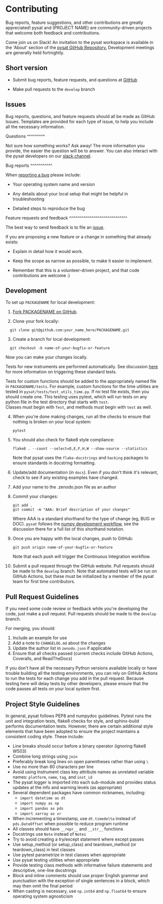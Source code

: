 Contributing
============

Bug reports, feature suggestions, and other contributions are greatly
appreciated!  pysat and (PROJECT NAME) are community-driven projects that
welcome both feedback and contributions.

Come join us on Slack! An invitation to the pysat workspace is available
in the 'About' section of the
[pysat GitHub Repository.](https://github.com/pysat/pysat) Development meetings
are generally held fortnightly.

Short version
-------------

* Submit bug reports, feature requests, and questions at
  [GitHub](https://github.com/pysat/PACKAGENAME/issues)

* Make pull requests to the ``develop`` branch

Issues
------

Bug reports, questions, and feature requests should all be made as GitHub
Issues.  Templates are provided for each type of issue, to help you include
all the necessary information.

Questions
^^^^^^^^^

Not sure how something works?  Ask away!  The more information you provide, the
easier the question will be to answer.  You can also interact with the pysat
developers on our [slack channel](https://pysat.slack.com).

Bug reports
^^^^^^^^^^^

When [reporting a bug](https://github.com/pysat/PACKAGENAME/issues) please
include:

* Your operating system name and version

* Any details about your local setup that might be helpful in troubleshooting

* Detailed steps to reproduce the bug

Feature requests and feedback
^^^^^^^^^^^^^^^^^^^^^^^^^^^^^

The best way to send feedback is to file an
[issue](https://github.com/pysat/PACKAGENAME/issues).

If you are proposing a new feature or a change in something that already exists:

* Explain in detail how it would work.

* Keep the scope as narrow as possible, to make it easier to implement.

* Remember that this is a volunteer-driven project, and that code contributions
  are welcome :)

Development
-----------

To set up `PACKAGENAME` for local development:

1. [Fork PACKAGENAME on GitHub](https://github.com/pysat/PACKAGENAME/fork).

2. Clone your fork locally:

  ```
    git clone git@github.com:your_name_here/PACKAGENAME.git
  ```

3. Create a branch for local development:

  ```
    git checkout -b name-of-your-bugfix-or-feature
  ```

   Now you can make your changes locally.

   Tests for new instruments are performed automatically.  See discussion
   [here](https://pysat.readthedocs.io/en/main/new_instrument.html#testing-support)
   for more information on triggering these standard tests.

   Tests for custom functions should be added to the appropriately named file
   in ``PACKAGENAME/tests``. For example, custom functions for the time
   utilities are tested in ``pysat/tests/test_utils_time.py``.  If no test file
   exists, then you should create one.  This testing uses pytest, which will run
   tests on any python file in the test directory that starts with ``test``.  
   Classes must begin with ``Test``, and methods must begin with ``test`` as
   well.

4. When you're done making changes, run all the checks to ensure that nothing
   is broken on your local system:

   ```
   pytest
   ```

5. You should also check for flake8 style compliance:

   ```
   flake8 . --count --select=D,E,F,H,W --show-source --statistics
   ```

   Note that pysat uses the `flake-docstrings` and `hacking` packages to ensure
   standards in docstring formatting.

6. Update/add documentation (in ``docs``).  Even if you don't think it's
   relevant, check to see if any existing examples have changed.

7. Add your name to the .zenodo.json file as an author

8. Commit your changes:
   ```
   git add .
   git commit -m "AAA: Brief description of your changes"
   ```
   Where AAA is a standard shorthand for the type of change (eg, BUG or DOC).
   `pysat` follows the [numpy development workflow](https://numpy.org/doc/stable/dev/development_workflow.html),
   see the discussion there for a full list of this shorthand notation.

9. Once you are happy with the local changes, push to GitHub:
   ```
   git push origin name-of-your-bugfix-or-feature
   ```
   Note that each push will trigger the Continuous Integration workflow.

10. Submit a pull request through the GitHub website. Pull requests should be
    made to the ``develop`` branch.  Note that automated tests will be run on
    GitHub Actions, but these must be initialized by a member of the pysat team
    for first time contributors.


Pull Request Guidelines
-----------------------

If you need some code review or feedback while you're developing the code, just
make a pull request. Pull requests should be made to the ``develop`` branch.

For merging, you should:

1. Include an example for use
2. Add a note to ``CHANGELOG.md`` about the changes
3. Update the author list in ``zenodo.json`` if applicable
4. Ensure that all checks passed (current checks include GitHub Actions,
   Coveralls, and ReadTheDocs)

If you don't have all the necessary Python versions available locally or have
trouble building all the testing environments, you can rely on GitHub Actions to
run the tests for each change you add in the pull request. Because testing here
will delay tests by other developers, please ensure that the code passes all
tests on your local system first.


Project Style Guidelines
------------------------

In general, pysat follows PEP8 and numpydoc guidelines.  Pytest runs the unit
and integration tests, flake8 checks for style, and sphinx-build performs
documentation tests.  However, there are certain additional style elements that
have been adopted to ensure the project maintains a consistent coding style.
These include:

* Line breaks should occur before a binary operator (ignoring flake8 W503)
* Combine long strings using `join`
* Preferably break long lines on open parentheses rather than using `\`
* Use no more than 80 characters per line
* Avoid using Instrument class key attribute names as unrelated variable names:
  `platform`, `name`, `tag`, and `inst_id`
* The pysat logger is imported into each sub-module and provides status updates
  at the info and warning levels (as appropriate)
* Several dependent packages have common nicknames, including:
  * `import datetime as dt`
  * `import numpy as np`
  * `import pandas as pds`
  * `import xarray as xr`
* When incrementing a timestamp, use `dt.timedelta` instead of `pds.DateOffset`
  when possible to reduce program runtime
* All classes should have `__repr__` and `__str__` functions
* Docstrings use `Note` instead of `Notes`
* Try to avoid creating a try/except statement where except passes
* Use setup_method (or setup_class) and teardown_method (or teardown_class) in
  test classes
* Use pytest parametrize in test classes when appropriate
* Use pysat testing utilities when appropriate
* Provide testing class methods with informative failure statements and
  descriptive, one-line docstrings
* Block and inline comments should use proper English grammar and punctuation
  with the exception of single sentences in a block, which may then omit the
  final period
* When casting is necessary, use `np.int64` and `np.float64` to ensure operating
  system agnosticism
